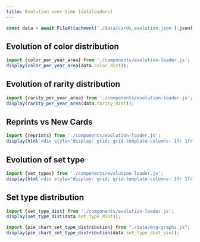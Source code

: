 ```yaml
---
title: Evolution over time (dataloaders)
---
```


```js
const data = await FileAttachment('./data/cards_evolution.json').json();
```

## Evolution of color distribution
```js
import {color_per_year_area} from './components/evolution-loader.js';
display(color_per_year_area(data.color_dist));
```

## Evolution of rarity distribution
```js
import {rarity_per_year_area} from './components/evolution-loader.js';
display(rarity_per_year_area(data.rarity_dist));
```

## Reprints vs New Cards
```js
import {reprints} from './components/evolution-loader.js';
display(html`<div style="display: grid; grid-template-columns: 1fr 1fr; column-gap: 20px; row-gap: 20px;">${reprints(data.reprint_dist)}${reprints(data.reprint_dist, true)}</div>`)
```

## Evolution of set type
```js
import {set_types} from './components/evolution-loader.js';
display(html`<div style="display: grid; grid-template-columns: 1fr 1fr; column-gap: 20px; row-gap: 20px;">${set_types(data.set_type_dist)}${set_types(data.set_type_dist, true)}</div>`)
```

## Set type distribution
```js
import {set_type_dist} from './components/evolution-loader.js';
display(set_type_dist(data.set_type_dist));
```
```js
import {pie_chart_set_type_distribution} from "./data/mtg-graphs.js";
display(pie_chart_set_type_distribution(data.set_type_dist_pie));
```
